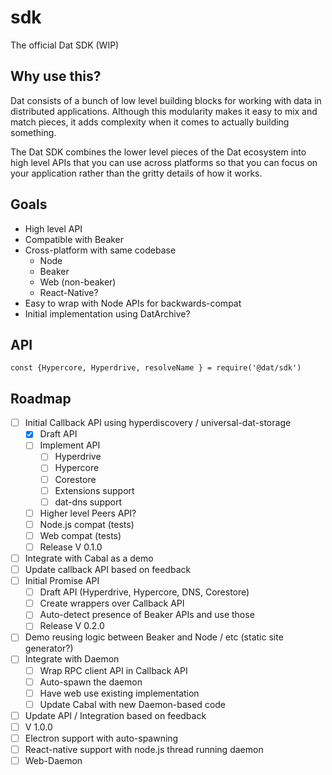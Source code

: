 # sdk
The official Dat SDK (WIP)

## Why use this?

Dat consists of a bunch of low level building blocks for working with data in distributed applications. Although this modularity makes it easy to mix and match pieces, it adds complexity when it comes to actually building something.

The Dat SDK combines the lower level pieces of the Dat ecosystem into high level APIs that you can use across platforms so that you can focus on your application rather than the gritty details of how it works.

## Goals

- High level API
- Compatible with Beaker
- Cross-platform with same codebase
  - Node
  - Beaker
  - Web (non-beaker)
  - React-Native?
- Easy to wrap with Node APIs for backwards-compat
- Initial implementation using DatArchive?

## API

```
const {Hypercore, Hyperdrive, resolveName } = require('@dat/sdk')
```

## Roadmap

- [ ] Initial Callback API using hyperdiscovery / universal-dat-storage
  - [x] Draft API
  - [ ] Implement API
    - [ ] Hyperdrive
    - [ ] Hypercore
    - [ ] Corestore
    - [ ] Extensions support
    - [ ] dat-dns support
  - [ ] Higher level Peers API?
  - [ ] Node.js compat (tests)
  - [ ] Web compat (tests)
  - [ ] Release V 0.1.0
- [ ] Integrate with Cabal as a demo
- [ ] Update callback API based on feedback
- [ ] Initial Promise API
  - [ ] Draft API (Hyperdrive, Hypercore, DNS, Corestore)
  - [ ] Create wrappers over Callback API
  - [ ] Auto-detect presence of Beaker APIs and use those
  - [ ] Release V 0.2.0
- [ ] Demo reusing logic between Beaker and Node / etc (static site generator?)
- [ ] Integrate with Daemon
  - [ ] Wrap RPC client API in Callback API
  - [ ] Auto-spawn the daemon
  - [ ] Have web use existing implementation
  - [ ] Update Cabal with new Daemon-based code
- [ ] Update API / Integration based on feedback
- [ ] V 1.0.0
- [ ] Electron support with auto-spawning
- [ ] React-native support with node.js thread running daemon
- [ ] Web-Daemon
